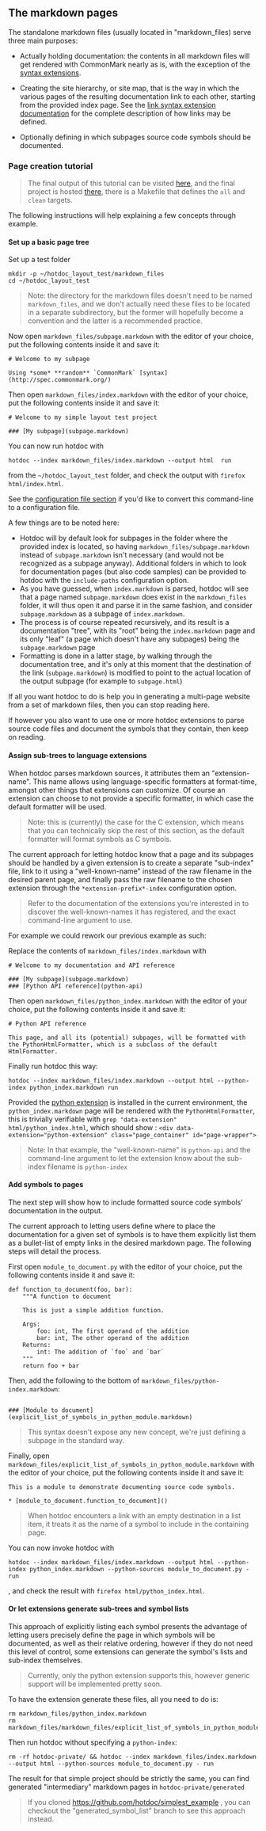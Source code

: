 ## The markdown pages

The standalone markdown files (usually located in "markdown_files) serve three main purposes:

* Actually holding documentation: the contents in all markdown files will get rendered with CommonMark nearly as is, with the exception of the [syntax extensions](syntax-extensions.markdown).

* Creating the site hierarchy, or site map, that is the way in which the various pages of the resulting documentation link to each other, starting from the provided index page. See the [link syntax extension documentation](syntax-extensions.markdown#link-syntax) for the complete description of how links may be defined.

* Optionally defining in which subpages source code symbols should be documented.

### Page creation tutorial

> The final output of this tutorial can be visited [here](https://people.collabora.com/~meh/simplest_example_hotdoc/html/index.html), and the final project is hosted [there](https://github.com/hotdoc/simplest_example), there is a Makefile that defines the `all` and `clean` targets.

The following instructions will help explaining a few concepts through example.

#### Set up a basic page tree

Set up a test folder

```
mkdir -p ~/hotdoc_layout_test/markdown_files
cd ~/hotdoc_layout_test
```

> Note: the directory for the markdown files doesn't need to be named `markdown_files`, and we don't actually need these files to be located in a separate subdirectory, but the former will hopefully become a convention and the latter is a recommended practice.

Now open `markdown_files/subpage.markdown` with the editor of your choice, put the following contents inside it and save it:

```
# Welcome to my subpage

Using *some* **random** `CommonMark` [syntax](http://spec.commonmark.org/)
```

Then open `markdown_files/index.markdown` with the editor of your choice, put the following contents inside it and save it:

```
# Welcome to my simple layout test project

### [My subpage](subpage.markdown)
```

You can now run hotdoc with

```
hotdoc --index markdown_files/index.markdown --output html  run
```

from the `~/hotdoc_layout_test` folder, and check the output with `firefox html/index.html`.

See the [configuration file section](the-configuration-file.markdown) if you'd like to convert this command-line to a configuration file.

A few things are to be noted here:

* Hotdoc will by default look for subpages in the folder where the provided index is located, so having `markdown_files/subpage.markdown` instead of `subpage.markdown` isn't necessary (and would not be recognized as a subpage anyway). Additional folders in which to look for documentation pages (but also code samples) can be provided to hotdoc with the `include-paths` configuration option.
* As you have guessed, when `index.markdown` is parsed, hotdoc will see that a page named `subpage.markdown` does exist in the `markdown_files` folder, it will thus open it and parse it in the same fashion, and consider `subpage.markdown` as a subpage of `index.markdown`.
* The process is of course repeated recursively, and its result is a documentation "tree", with its "root" being the `index.markdown` page and its only "leaf" (a page which doesn't have any subpages) being the `subpage.markdown` page
* Formatting is done in a latter stage, by walking through the documentation tree, and it's only at this moment that the destination of the link (`subpage.markdown`) is modified to point to the actual location of the output subpage (for example to `subpage.html`)

If all you want hotdoc to do is help you in generating a multi-page website from a set
of markdown files, then you can stop reading here.

If however you also want to use one or more hotdoc extensions to parse source code files and document the symbols that they contain, then keep on reading.

#### Assign sub-trees to language extensions

When hotdoc parses markdown sources, it attributes them an "extension-name". This name allows using language-specific formatters at format-time, amongst other things that extensions can customize. Of course an extension can choose to not provide a specific formatter, in which case the default formatter will be used.

> Note: this is (currently) the case for the C extension, which means that you can technically skip the rest of this section, as the default formatter will format symbols as C symbols.

The current approach for letting hotdoc know that a page and its subpages should be handled by a given extension is to create a separate "sub-index" file, link to it using a "well-known-name" instead of the raw filename in the desired parent page, and finally pass the raw filename to the chosen extension through the `*extension-prefix*-index` configuration option.

> Refer to the documentation of the extensions you're interested in to discover the well-known-names it has registered, and the exact command-line argument to use.

For example we could rework our previous example as such:

Replace the contents of `markdown_files/index.markdown` with

```
# Welcome to my documentation and API reference

### [My subpage](subpage.markdown)
### [Python API reference](python-api)
```

Then open `markdown_files/python_index.markdown` with the editor of your choice, put the following contents inside it and save it:

```
# Python API reference

This page, and all its (potential) subpages, will be formatted with the PythonHtmlFormatter, which is a subclass of the default HtmlFormatter.
```

Finally run hotdoc this way:

```
hotdoc --index markdown_files/index.markdown --output html --python-index python_index.markdown run
```

Provided the [python extension](https://github.com/hotdoc/hotdoc_python_extension) is installed in the current environment, the `python_index.markdown` page will be rendered with the `PythonHtmlFormatter`, this is trivially verifiable with `grep "data-extension" html/python_index.html`, which should show : `<div data-extension="python-extension" class="page_container" id="page-wrapper">`

> Note: In that example, the "well-known-name" is `python-api` and the command-line argument to let the extension know about the sub-index filename is `python-index`

#### Add symbols to pages

The next step will show how to include formatted source code symbols' documentation in the output.

The current approach to letting users define where to place the documentation for a given set of symbols is to have them explicitly list them as a bullet-list of empty links in the desired markdown page. The following steps will detail the process.

First open `module_to_document.py` with the editor of your choice, put the following contents inside it and save it:

```
def function_to_document(foo, bar):
    """A function to document

    This is just a simple addition function.

    Args:
        foo: int, The first operand of the addition
        bar: int, The other operand of the addition
    Returns:
        int: The addition of `foo` and `bar`
    """
    return foo + bar
```

Then, add the following to the bottom of `markdown_files/python-index.markdown`:

```

### [Module to document](explicit_list_of_symbols_in_python_module.markdown)
```

> This syntax doesn't expose any new concept, we're just defining a subpage in the standard way.

Finally, open `markdown_files/explicit_list_of_symbols_in_python_module.markdown` with the editor of your choice, put the following contents inside it and save it:

```
This is a module to demonstrate documenting source code symbols.

* [module_to_document.function_to_document]()
```

> When hotdoc encounters a link with an empty destination in a list item, it treats it as the name of a symbol to include in the containing page.

You can now invoke hotdoc with
```
hotdoc --index markdown_files/index.markdown --output html --python-index python_index.markdown --python-sources module_to_document.py - run
```
, and check the result with `firefox html/python_index.html`.

#### Or let extensions generate sub-trees and symbol lists

This approach of explicitly listing each symbol presents the advantage of letting users precisely define the page in which symbols will be documented, as well as their relative ordering,
however if they do not need this level of control, some extensions can generate the symbol's lists and sub-index themselves.

> Currently, only the python extension supports this, however generic support will be implemented pretty soon.

To have the extension generate these files, all you need to do is:

```
rm markdown_files/python_index.markdown
rm markdown_files/markdown_files/explicit_list_of_symbols_in_python_module.markdown
```

Then run hotdoc without specifying a `python-index`:

```
rm -rf hotdoc-private/ && hotdoc --index markdown_files/index.markdown --output html --python-sources module_to_document.py - run
```

The result for that simple project should be strictly the same, you can find generated "intermediary" markdown pages in `hotdoc-private/generated`

> If you cloned <https://github.com/hotdoc/simplest_example> , you can checkout the "generated_symbol_list" branch to see this approach instead.
